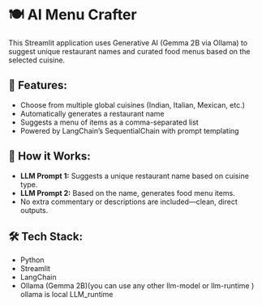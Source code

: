 # 🍽️ AI Menu Crafter

This Streamlit application uses Generative AI (Gemma 2B via Ollama) to suggest unique restaurant names and curated food menus based on the selected cuisine.

## 🚀 Features:
- Choose from multiple global cuisines (Indian, Italian, Mexican, etc.)
- Automatically generates a restaurant name
- Suggests a menu of items as a comma-separated list
- Powered by LangChain’s SequentialChain with prompt templating

## 🧠 How it Works:
- **LLM Prompt 1:** Suggests a unique restaurant name based on cuisine type.
- **LLM Prompt 2:** Based on the name, generates food menu items.
- No extra commentary or descriptions are included—clean, direct outputs.

## 🛠️ Tech Stack:
- Python
- Streamlit
- LangChain
- Ollama (Gemma 2B)(you can use any other llm-model or llm-runtime ) ollama is local LLM_runtime
